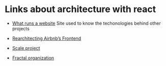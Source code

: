 # Links about architecture with react

 - [What runs a website](https://www.whatruns.com) Site used to know the techonologies behind other projects

 - [Rearchitecting Airbnb’s Frontend](https://medium.com/airbnb-engineering/rearchitecting-airbnbs-frontend-5e213efc24d2)

 - [Scale project](https://github.com/markerikson/react-redux-links/blob/master/project-structure.md)

 - [Fractal organization](https://hackernoon.com/fractal-a-react-app-structure-for-infinite-scale-4dab943092af)
